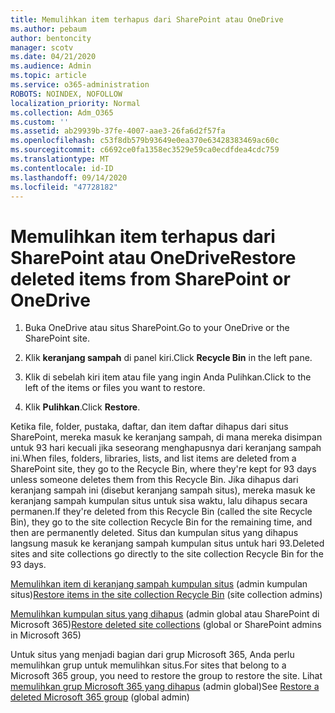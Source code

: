 ```yaml
---
title: Memulihkan item terhapus dari SharePoint atau OneDrive
ms.author: pebaum
author: bentoncity
manager: scotv
ms.date: 04/21/2020
ms.audience: Admin
ms.topic: article
ms.service: o365-administration
ROBOTS: NOINDEX, NOFOLLOW
localization_priority: Normal
ms.collection: Adm_O365
ms.custom: ''
ms.assetid: ab29939b-37fe-4007-aae3-26fa6d2f57fa
ms.openlocfilehash: c53f8db579b93649e0ea370e63428383469ac60c
ms.sourcegitcommit: c6692ce0fa1358ec3529e59ca0ecdfdea4cdc759
ms.translationtype: MT
ms.contentlocale: id-ID
ms.lasthandoff: 09/14/2020
ms.locfileid: "47728182"
---
```

# <a name="restore-deleted-items-from-sharepoint-or-onedrive"></a><span data-ttu-id="53008-102">Memulihkan item terhapus dari SharePoint atau OneDrive</span><span class="sxs-lookup"><span data-stu-id="53008-102">Restore deleted items from SharePoint or OneDrive</span></span>

1. <span data-ttu-id="53008-103">Buka OneDrive atau situs SharePoint.</span><span class="sxs-lookup"><span data-stu-id="53008-103">Go to your OneDrive or the SharePoint site.</span></span>
    
2. <span data-ttu-id="53008-104">Klik **keranjang sampah** di panel kiri.</span><span class="sxs-lookup"><span data-stu-id="53008-104">Click **Recycle Bin** in the left pane.</span></span> 
    
3. <span data-ttu-id="53008-105">Klik di sebelah kiri item atau file yang ingin Anda Pulihkan.</span><span class="sxs-lookup"><span data-stu-id="53008-105">Click to the left of the items or files you want to restore.</span></span>
    
4. <span data-ttu-id="53008-106">Klik **Pulihkan**.</span><span class="sxs-lookup"><span data-stu-id="53008-106">Click **Restore**.</span></span> 
    
<span data-ttu-id="53008-107">Ketika file, folder, pustaka, daftar, dan item daftar dihapus dari situs SharePoint, mereka masuk ke keranjang sampah, di mana mereka disimpan untuk 93 hari kecuali jika seseorang menghapusnya dari keranjang sampah ini.</span><span class="sxs-lookup"><span data-stu-id="53008-107">When files, folders, libraries, lists, and list items are deleted from a SharePoint site, they go to the Recycle Bin, where they're kept for 93 days unless someone deletes them from this Recycle Bin.</span></span> <span data-ttu-id="53008-108">Jika dihapus dari keranjang sampah ini (disebut keranjang sampah situs), mereka masuk ke keranjang sampah kumpulan situs untuk sisa waktu, lalu dihapus secara permanen.</span><span class="sxs-lookup"><span data-stu-id="53008-108">If they're deleted from this Recycle Bin (called the site Recycle Bin), they go to the site collection Recycle Bin for the remaining time, and then are permanently deleted.</span></span> <span data-ttu-id="53008-109">Situs dan kumpulan situs yang dihapus langsung masuk ke keranjang sampah kumpulan situs untuk hari 93.</span><span class="sxs-lookup"><span data-stu-id="53008-109">Deleted sites and site collections go directly to the site collection Recycle Bin for the 93 days.</span></span>
  
<span data-ttu-id="53008-110">[Memulihkan item di keranjang sampah kumpulan situs](https://go.microsoft.com/fwlink/?linkid=867800) (admin kumpulan situs)</span><span class="sxs-lookup"><span data-stu-id="53008-110">[Restore items in the site collection Recycle Bin](https://go.microsoft.com/fwlink/?linkid=867800) (site collection admins)</span></span> 
  
<span data-ttu-id="53008-111">[Memulihkan kumpulan situs yang dihapus](https://go.microsoft.com/fwlink/?linkid=867660) (admin global atau SharePoint di Microsoft 365)</span><span class="sxs-lookup"><span data-stu-id="53008-111">[Restore deleted site collections](https://go.microsoft.com/fwlink/?linkid=867660) (global or SharePoint admins in Microsoft 365)</span></span> 
  
<span data-ttu-id="53008-112">Untuk situs yang menjadi bagian dari grup Microsoft 365, Anda perlu memulihkan grup untuk memulihkan situs.</span><span class="sxs-lookup"><span data-stu-id="53008-112">For sites that belong to a Microsoft 365 group, you need to restore the group to restore the site.</span></span> <span data-ttu-id="53008-113">Lihat [memulihkan grup Microsoft 365 yang dihapus](https://go.microsoft.com/fwlink/?linkid=867802) (admin global)</span><span class="sxs-lookup"><span data-stu-id="53008-113">See [Restore a deleted Microsoft 365 group](https://go.microsoft.com/fwlink/?linkid=867802) (global admin)</span></span> 
  

